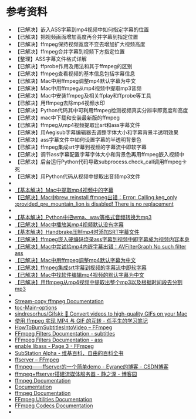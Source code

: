 # 参考资料

* 【已解决】嵌入ASS字幕到mp4视频中如何指定字幕的位置
* 【已解决】把视频画面增加高度再合并字幕到指定位置
* 【已解决】ffmpeg保持视频宽度不变去增加扩大视频高度
* 【已解决】ffmpeg合并字幕到视频下方指定位置
* 【整理】ASS字幕文件格式详解
* 【已解决】ffprobe作用及用法和其于ffmpeg的区别
* 【已解决】ffmpeg查看视频的基本信息包括字幕信息
* 【已解决】Mac中用ffmpeg调整mp4默认字幕为中文
* 【已解决】Mac中用ffmpeg从mp4视频中提取mp3音频
* 【已解决】Mac中安装ffmpeg及相关ffplay和ffprobe等工具
* 【已解决】用ffmpeg去除mp4视频水印
* 【已解决】Python代码其中可利用ffmpeg检测视频真实分辨率即宽度和高度
* 【已解决】mac中下载和安装最新版的ffmpeg
* 【已解决】ffmpeg从mp4视频提取出srt和ass字幕文件
* 【已解决】用Aegisub字幕编辑器去调整字体大小和字幕背景半透明效果
* 【已解决】ass字幕文件中如何设置字幕的半透明背景色
* 【已解决】ffmpeg集成srt字幕到视频的字幕流中即软字幕
* 【已解决】调节ass字幕配置字幕字体大小和背景色再用ffmpeg嵌入视频中
* 【已解决】后台运行Python代码导致subprocess.check_call调用ffmpeg卡死
* 【已解决】用Python代码从视频中提取出音频mp3文件
* 
* [【基本解决】Mac中提取mp4视频中的字幕](http://www.crifan.com/mac_extract_mp4_video_subtitle)
* 【[已解决】Mac中brew reinstall ffmpeg出错：Error: Calling keg_only :provided_pre_mountain_lion is disabled! There is no replacement](https://www.crifan.com/brew_reinstall_ffmpeg_error_calling_keg_only_provided_pre_mountain_lion_disabled_there_no_replacement)
* 
* [【基本解决】Python中把wma、wav等格式音频转换为mp3](http://www.crifan.com/python_convert_wma_wav_audio_to_mp3_format)
* [【已解决】Mac中播放某mp4视频默认没有字幕](https://www.crifan.com/by_default_there_no_subtitles_for_playing_certain_mp4_videos_on_mac)
* [【基本解决】Handbrake压制mp4时添加SRT字幕文件](https://www.crifan.com/handbrake_adds_srt_subtitle_files_when_suppressing_mp4)
* [【已解决】ffmpeg嵌入硬编码烧录ass字幕到视频中即字幕成为视频内容本身](https://www.crifan.com/ffmpeg_embedding_hard_coded_ass_captions_into_video_means_captions_become_video_content_itself)
* [【已解决】Mac中尝试给mp4内嵌字幕出错：AVFilterGraph No such filter ass](https://www.crifan.com/avfiltergraph_no_such_filter_ass_avfiltergraph_no_such_filter_ass)
* [【已解决】Mac中用ffmpeg调整mp4默认字幕为中文](https://www.crifan.com/mac_uses_ffmpeg_adjust_mp4_default_subtitles_chinese)
* [【已解决】ffmpeg集成srt字幕到视频的字幕流中即软字幕](https://www.crifan.com/ffmpeg_integrates_srt_captions_into_video_captions_stream_namely_soft_captions)
* [【已解决】Mac中找软件编辑mp4视频的默认字幕为中文](https://www.crifan.com/mac_find_software_edit_mp4_videos_with_chinese_subtitles_by_default)
* [【已解决】用ffmpeg从mp4视频中提取出整个mp3以及根据时间段去分割mp3](https://www.crifan.com/use_ffmpeg_extract_entire_mp3_from_mp4_video_segment_mp3_according_time_period)
* 
* [Stream-copy ffmpeg Documentation](https://www.ffmpeg.org/ffmpeg-all.html#Stream-copy)
* [toc-Main-options](https://www.ffmpeg.org/ffmpeg-all.html#toc-Main-options)
* [sindresorhus/Gifski: 🌈 Convert videos to high-quality GIFs on your Mac](https://github.com/sindresorhus/Gifski)
* [使用 ffmpeg 实现 MP4 与 GIF 的互转 - 任平生的学习笔记](http://note.rpsh.net/posts/2015/04/21/mac-osx-ffmpeg-mp4-gif-convert/)
* [HowToBurnSubtitlesIntoVideo – FFmpeg](https://trac.ffmpeg.org/wiki/HowToBurnSubtitlesIntoVideo)
* [FFmpeg Filters Documentation - subtitles](http://ffmpeg.org/ffmpeg-filters.html#subtitles-1)
* [FFmpeg Filters Documentation - ass](http://ffmpeg.org/ffmpeg-filters.html#ass)
* [enable libass - Page 3 - FFmpeg](https://ffmpeg.zeranoe.com/forum/viewtopic.php?f=10&t=318&start=20)
* [SubStation Alpha - 维基百科，自由的百科全书](https://zh.wikipedia.org/wiki/SubStation_Alpha)
* [ffserver – FFmpeg](https://trac.ffmpeg.org/wiki/ffserver)
* [ffmpeg——ffserver的一个简单demo - Eyrane的博客 - CSDN博客](https://blog.csdn.net/u012868357/article/details/80240639)
* [ffmpeg+ffserver搭建流媒体服务器 - 静之深 - 博客园](https://www.cnblogs.com/jingzhishen/p/3735314.html)
* [ffmpeg Documentation](https://ffmpeg.org/ffmpeg.html)
* [Documentation](https://www.ffmpeg.org/documentation.html)
* [ffmpeg Documentation](https://www.ffmpeg.org/ffmpeg-all.html)
* [FFmpeg Utilities Documentation](https://ffmpeg.org/ffmpeg-utils.html)
* [FFmpeg Codecs Documentation](https://www.ffmpeg.org/ffmpeg-codecs.html)
* 